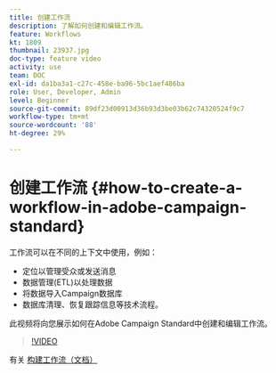 ```yaml
---
title: 创建工作流
description: 了解如何创建和编辑工作流。
feature: Workflows
kt: 1809
thumbnail: 23937.jpg
doc-type: feature video
activity: use
team: DOC
exl-id: da1ba3a1-c27c-458e-ba96-5bc1aef486ba
role: User, Developer, Admin
level: Beginner
source-git-commit: 89df23d00913d36b93d3be03b62c74320524f9c7
workflow-type: tm+mt
source-wordcount: '88'
ht-degree: 29%

---
```


# 创建工作流 {#how-to-create-a-workflow-in-adobe-campaign-standard}

工作流可以在不同的上下文中使用，例如：

* 定位以管理受众或发送消息
* 数据管理(ETL)以处理数据
* 将数据导入Campaign数据库
* 数据库清理、恢复跟踪信息等技术流程。

此视频将向您展示如何在Adobe Campaign Standard中创建和编辑工作流。

>[!VIDEO](https://video.tv.adobe.com/v/23937?quality=12&learn=on)

有关 [构建工作流（文档）](https://experienceleague.adobe.com/docs/campaign-standard/using/managing-processes-and-data/workflow-general-operation/building-a-workflow.html)
